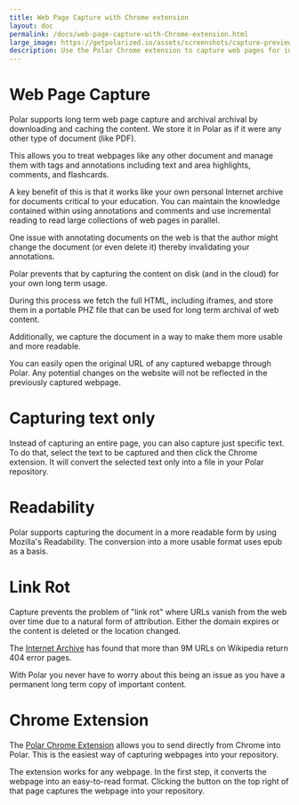 ```yaml
---
title: Web Page Capture with Chrome extension
layout: doc
permalink: /docs/web-page-capture-with-Chrome-extension.html
large_image: https://getpolarized.io/assets/screenshots/capture-preview-narrow.png
description: Use the Polar Chrome extension to capture web pages for into your repository and for later reading.
---
```


# Web Page Capture

Polar supports long term web page capture and archival archival by 
downloading and caching the content.  We store it in Polar as if it were
any other type of document (like PDF).

This allows you to treat webpages like any other document and manage them with tags and annotations including text and
area highlights, comments, and flashcards.

A key benefit of this is that it works like your own personal Internet archive
for documents critical to your education. You can maintain the knowledge 
contained within using annotations and comments and use incremental reading to 
read large collections of web pages in parallel.  

One issue with annotating documents on the web is that the author might change
the document (or even delete it) thereby invalidating your annotations.

Polar prevents that by capturing the content on disk (and in the cloud) for your
own long term usage.

During this process we fetch the full HTML, including iframes, and store them in
a portable PHZ file that can be used for long term archival of web content.

Additionally, we capture the document in a way to make them more usable and more 
readable.

You can easily open the original URL of any captured webapge through Polar. Any potential changes on the website will not be reflected in the previously captured webpage.

# Capturing text only

Instead of capturing an entire page, you can also capture just specific text. To do that, select the text to be captured and then click the Chrome extension. It will convert the selected text only into a file in your Polar repository.

# Readability

Polar supports capturing the document in a more readable form by using Mozilla's Readability. The conversion into a more usable format uses epub as a basis.

# Link Rot

Capture prevents the problem of "link rot" where URLs vanish from the web over
time due to a natural form of attribution.  Either the domain expires or the 
content is deleted or the location changed.

The <a href="https://blog.archive.org/2018/10/01/more-than-9-million-broken-links-on-wikipedia-are-now-rescued/">Internet Archive</a> has found that more than 9M URLs on Wikipedia return 404 error
pages.

With Polar you never have to worry about this being an issue as you have a 
permanent long term copy of important content.

# Chrome Extension

The <a href="https://chrome.google.com/webstore/detail/save-to-polar/jkfdkjomocoaljglgddnmhcbolldcafd">Polar Chrome Extension</a> 
allows you to send directly from Chrome into Polar. This is the easiest way of capturing webpages into your repository.

The extension works for any webpage. In the first step, it converts the webpage into an easy-to-read format. Clicking the button on the top right of that page captures the webpage into your repository.

